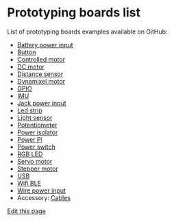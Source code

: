 # Prototyping boards list

List of prototyping boards examples available on GitHub:

- [Battery power input]({{boards_path}}/battery-power-input.md)
- [Button]({{boards_path}}/button.md)
- [Controlled motor]({{boards_path}}/controlled-motor.md)
- [DC motor]({{boards_path}}/dc-motor.md)
- [Distance sensor]({{boards_path}}/distance.md)
- [Dynamixel motor]({{boards_path}}/dxl.md)
- [GPIO]({{boards_path}}/gpio.md)
- [IMU]({{boards_path}}/imu.md)
- [Jack power input]({{boards_path}}/jack-power-input.md)
- [Led strip]({{boards_path}}/led-strip.md)
- [Light sensor]({{boards_path}}/light.md)
- [Potentiometer]({{boards_path}}/potentiometer.md)
- [Power isolator]({{boards_path}}/power-isolator.md)
- [Power Pi]({{boards_path}}/powerpi.md)
- [Power switch]({{boards_path}}/powerswitch.md)
- [RGB LED]({{boards_path}}/rgbled.md)
- [Servo motor]({{boards_path}}/servo.md)
- [Stepper motor]({{boards_path}}/stepper.md)
- [USB]({{boards_path}}/usb.md)
- [Wifi BLE]({{boards_path}}/wifible.md)
- [Wire power input]({{boards_path}}/wire-power-input.md)
- Accessory: [Cables]({{boards_path}}/cables.md)

<div class="cust_edit_page"><a href="https://{{gh_path}}/pages/prototyping_boards/boards-list.md">Edit this page</a></div>
